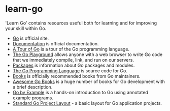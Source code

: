 # learn-go

'Learn Go' contains resources useful both for learning and for improving your skill within Go.

* [Go](https://go.dev/) is official site.
* [Documentation](https://go.dev/doc/) is official documentation.
* [A Tour of Go](https://go.dev/tour) is a tour of the Go programming language.
* [The Go Playground](https://go.dev/play/) allows anyone with a web browser to write Go code that we immediately compile, link, and run on our servers.
* [Packages](https://pkg.go.dev/) is information about Go packages and modules.
* [The Go Programming Language](https://github.com/golang) is source code for Go.
* [Books](https://github.com/golang/go/wiki/Books) is officially recommended books from Go maintainers.
* [Awesome Go Books](https://github.com/dariubs/GoBooks) is a huge number of books for Go development with a brief description.
* [Go by Example](https://github.com/mmcgrana/gobyexample) is a hands-on introduction to Go using annotated example programs.
* [Standard Go Project Layout](https://github.com/golang-standards/project-layout) - a basic layout for Go application projects.
